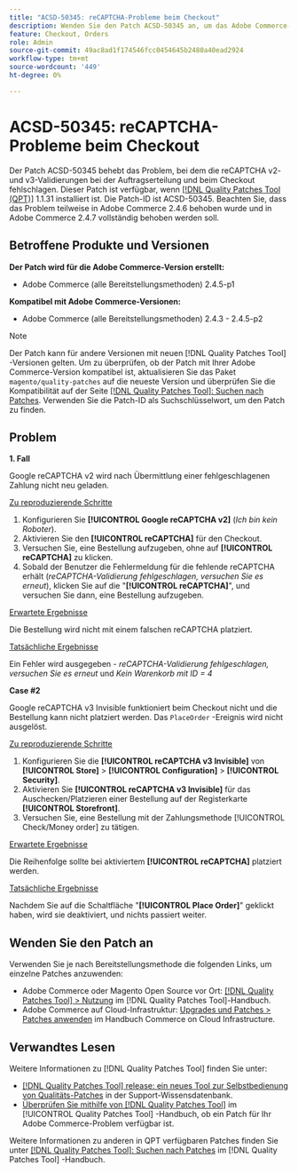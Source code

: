 ```yaml
---
title: "ACSD-50345: reCAPTCHA-Probleme beim Checkout"
description: Wenden Sie den Patch ACSD-50345 an, um das Adobe Commerce-Problem zu beheben, bei dem die reCAPTCHA v2- und v3-Validierungen beim Bestellen von Bestellungen und während des Checkouts fehlschlagen.
feature: Checkout, Orders
role: Admin
source-git-commit: 49ac8ad1f174546fcc0454645b2480a40ead2924
workflow-type: tm+mt
source-wordcount: '449'
ht-degree: 0%

---
```


# ACSD-50345: reCAPTCHA-Probleme beim Checkout

Der Patch ACSD-50345 behebt das Problem, bei dem die reCAPTCHA v2- und v3-Validierungen bei der Auftragserteilung und beim Checkout fehlschlagen. Dieser Patch ist verfügbar, wenn [[!DNL Quality Patches Tool (QPT)]](https://experienceleague.adobe.com/en/docs/commerce-knowledge-base/kb/announcements/commerce-announcements/magento-quality-patches-released-new-tool-to-self-serve-quality-patches) 1.1.31 installiert ist. Die Patch-ID ist ACSD-50345. Beachten Sie, dass das Problem teilweise in Adobe Commerce 2.4.6 behoben wurde und in Adobe Commerce 2.4.7 vollständig behoben werden soll.

## Betroffene Produkte und Versionen

**Der Patch wird für die Adobe Commerce-Version erstellt:**

* Adobe Commerce (alle Bereitstellungsmethoden) 2.4.5-p1

**Kompatibel mit Adobe Commerce-Versionen:**

* Adobe Commerce (alle Bereitstellungsmethoden) 2.4.3 - 2.4.5-p2

>[!NOTE]
>
>Der Patch kann für andere Versionen mit neuen [!DNL Quality Patches Tool] -Versionen gelten. Um zu überprüfen, ob der Patch mit Ihrer Adobe Commerce-Version kompatibel ist, aktualisieren Sie das Paket `magento/quality-patches` auf die neueste Version und überprüfen Sie die Kompatibilität auf der Seite [[!DNL Quality Patches Tool]: Suchen nach Patches](https://experienceleague.adobe.com/tools/commerce-quality-patches/index.html). Verwenden Sie die Patch-ID als Suchschlüsselwort, um den Patch zu finden.

## Problem

**1. Fall**

Google reCAPTCHA v2 wird nach Übermittlung einer fehlgeschlagenen Zahlung nicht neu geladen.

<u>Zu reproduzierende Schritte</u>

1. Konfigurieren Sie **[!UICONTROL Google reCAPTCHA v2]** (*Ich bin kein Roboter*).
1. Aktivieren Sie den **[!UICONTROL reCAPTCHA]** für den Checkout.
1. Versuchen Sie, eine Bestellung aufzugeben, ohne auf **[!UICONTROL reCAPTCHA]** zu klicken.
1. Sobald der Benutzer die Fehlermeldung für die fehlende reCAPTCHA erhält (*reCAPTCHA-Validierung fehlgeschlagen, versuchen Sie es erneut*), klicken Sie auf die &quot;**[!UICONTROL reCAPTCHA]**&quot;, und versuchen Sie dann, eine Bestellung aufzugeben.

<u>Erwartete Ergebnisse</u>

Die Bestellung wird nicht mit einem falschen reCAPTCHA platziert.

<u>Tatsächliche Ergebnisse</u>

Ein Fehler wird ausgegeben - *reCAPTCHA-Validierung fehlgeschlagen, versuchen Sie es erneut* und *Kein Warenkorb mit ID = 4*

**Case #2**

Google reCAPTCHA v3 Invisible funktioniert beim Checkout nicht und die Bestellung kann nicht platziert werden. Das `PlaceOrder` -Ereignis wird nicht ausgelöst.

<u>Zu reproduzierende Schritte</u>

1. Konfigurieren Sie die **[!UICONTROL reCAPTCHA v3 Invisible]** von **[!UICONTROL Store]** > **[!UICONTROL Configuration]** > **[!UICONTROL Security]**.
1. Aktivieren Sie **[!UICONTROL reCAPTCHA v3 Invisible]** für das Auschecken/Platzieren einer Bestellung auf der Registerkarte **[!UICONTROL Storefront]**.
1. Versuchen Sie, eine Bestellung mit der Zahlungsmethode [!UICONTROL Check/Money order] zu tätigen.

<u>Erwartete Ergebnisse</u>

Die Reihenfolge sollte bei aktiviertem **[!UICONTROL reCAPTCHA]** platziert werden.

<u>Tatsächliche Ergebnisse</u>

Nachdem Sie auf die Schaltfläche &quot;**[!UICONTROL Place Order]**&quot; geklickt haben, wird sie deaktiviert, und nichts passiert weiter.

## Wenden Sie den Patch an

Verwenden Sie je nach Bereitstellungsmethode die folgenden Links, um einzelne Patches anzuwenden:

* Adobe Commerce oder Magento Open Source vor Ort: [[!DNL Quality Patches Tool] > Nutzung](https://experienceleague.adobe.com/docs/commerce-operations/tools/quality-patches-tool/usage.html) im [!DNL Quality Patches Tool]-Handbuch.
* Adobe Commerce auf Cloud-Infrastruktur: [Upgrades und Patches > Patches anwenden](https://experienceleague.adobe.com/docs/commerce-cloud-service/user-guide/develop/upgrade/apply-patches.html) im Handbuch Commerce on Cloud Infrastructure.

## Verwandtes Lesen

Weitere Informationen zu [!DNL Quality Patches Tool] finden Sie unter:

* [[!DNL Quality Patches Tool] release: ein neues Tool zur Selbstbedienung von Qualitäts-Patches](https://experienceleague.adobe.com/en/docs/commerce-knowledge-base/kb/announcements/commerce-announcements/magento-quality-patches-released-new-tool-to-self-serve-quality-patches) in der Support-Wissensdatenbank.
* [Überprüfen Sie mithilfe von  [!DNL Quality Patches Tool]](/help/tools/quality-patches-tool/patches-available-in-qpt/check-patch-for-magento-issue-with-magento-quality-patches.md) im [!UICONTROL Quality Patches Tool] -Handbuch, ob ein Patch für Ihr Adobe Commerce-Problem verfügbar ist.


Weitere Informationen zu anderen in QPT verfügbaren Patches finden Sie unter [[!DNL Quality Patches Tool]: Suchen nach Patches](https://experienceleague.adobe.com/tools/commerce-quality-patches/index.html) im [!DNL Quality Patches Tool] -Handbuch.
